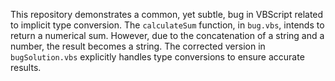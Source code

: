 This repository demonstrates a common, yet subtle, bug in VBScript related to implicit type conversion. The `calculateSum` function, in `bug.vbs`, intends to return a numerical sum. However, due to the concatenation of a string and a number, the result becomes a string.  The corrected version in `bugSolution.vbs` explicitly handles type conversions to ensure accurate results.